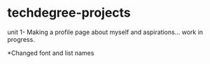# techdegree-projects
 
unit 1- Making a profile page about myself and aspirations... work in progress.

*Changed font and list names
